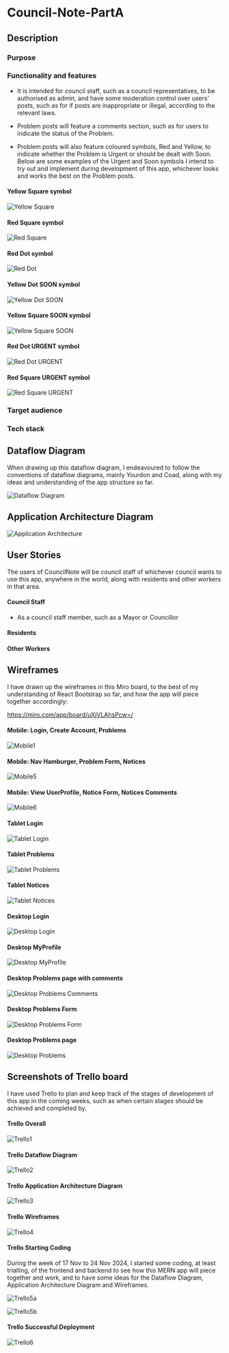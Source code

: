 # Council-Note-PartA


## Description

### Purpose

### Functionality and features

- It is intended for council staff, such as a council representatives, to be authorised as admin, and have some moderation control over users' posts, such as for if posts are inappropriate or illegal, according to the relevant laws.

- Problem posts will feature a comments section, such as for users to indicate the status of the Problem.

- Problem posts will also feature coloured symbols, Red and Yellow, to indicate whether the Problem is Urgent or should be dealt with Soon. Below are some examples of the Urgent and Soon symbols I intend to try out and implement during development of this app, whichever looks and works the best on the Problem posts.

#### Yellow Square symbol

![Yellow Square](./docs/yellow-square.svg)

#### Red Square symbol

![Red Square](./docs/Red-Square.svg)

#### Red Dot symbol

![Red Dot](./docs/Red-Dot.svg)

#### Yellow Dot SOON symbol

![Yellow Dot SOON](./docs/SOON-yellow-dot.svg)

#### Yellow Square SOON symbol

![Yellow Square SOON](./docs/SOON-yellow-square.svg)

#### Red Dot URGENT symbol

![Red Dot URGENT](./docs/URGENT-red-dot.svg)

#### Red Square URGENT symbol

![Red Square URGENT](./docs/URGENT-red-square.svg)

### Target audience

### Tech stack

## Dataflow Diagram

When drawing up this dataflow diagram, I endeavoured to follow the conventions of dataflow diagrams, mainly Yourdon and Coad, along with my ideas and understanding of the app structure so far.

![Dataflow Diagram](./docs/dataflow-diagramEdit1.png)

## Application Architecture Diagram

![Application Architecture](./docs/Application-architecture1.png)

## User Stories

The users of CouncilNote will be council staff of whichever council wants to use this app, anywhere in the world, along with residents and other workers in that area.

#### Council Staff
- As a council staff member, such as a Mayor or Councillor

#### Residents

#### Other Workers

## Wireframes

I have drawn up the wireframes in this Miro board, to the best of my understanding of React Bootstrap so far, and how the app will piece together accordingly:

https://miro.com/app/board/uXjVLAhsPcw=/

#### Mobile: Login, Create Account, Problems

![Mobile1](./docs/CN-mobile1a.jpg)

#### Mobile: Nav Hamburger, Problem Form, Notices

![Mobile5](./docs/CN-mobile5.jpg)

#### Mobile: View UserProfile, Notice Form, Notices Comments

![Mobile6](./docs/CN-mobile6.jpg)

#### Tablet Login

![Tablet Login](./docs/CN-TabletLogin.jpg)

#### Tablet Problems

![Tablet Problems](./docs/CN-TabletProblems.jpg)

#### Tablet Notices

![Tablet Notices](./docs/CN-TabletNotices.jpg)

#### Desktop Login

![Desktop Login](./docs/CN-desktopLogin.jpg)

#### Desktop MyProfile

![Desktop MyProfile](./docs/CN-desktopMyProfile2.jpg)

#### Desktop Problems page with comments

![Desktop Problems Comments](./docs/CN-desktopProblemComments.jpg)

#### Desktop Problems Form

![Desktop Problems Form](./docs/CN-desktopProblemForm.jpg)

#### Desktop Problems page

![Desktop Problems](./docs/CN-desktopProblems2.jpg)


## Screenshots of Trello board

I have used Trello to plan and keep track of the stages of development of this app in the coming weeks, such as when certain stages should be achieved and completed by.

#### Trello Overall

![Trello1](./docs/trello-CN1.png)

#### Trello Dataflow Diagram

![Trello2](./docs/Trello-CN2.png)

#### Trello Application Architecture Diagram

![Trello3](./docs/Trello-CN3.png)

#### Trello Wireframes

![Trello4](./docs/Trello-CN4.png)

#### Trello Starting Coding

During the week of 17 Nov to 24 Nov 2024, I started some coding, at least trialling, of the frontend and backend to see how this MERN app will piece together and work, and to have some ideas for the Dataflow Diagram, Application Architecture Diagram and Wireframes.

![Trello5a](./docs/Trello-CN5a.png)

![Trello5b](./docs/Trello-CN5b.png)

#### Trello Successful Deployment

![Trello6](./docs/Trello-CN6.png)
